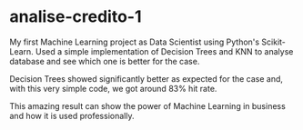 # analise-credito-1
My first Machine Learning project as Data Scientist using Python's Scikit-Learn. Used a simple implementation of Decision Trees and KNN to analyse database and see which one is better for the case.

Decision Trees showed significantly better as expected for the case and, with this very simple code, we got around 83% hit rate.

This amazing result can show the power of Machine Learning in business and how it is used professionally.
